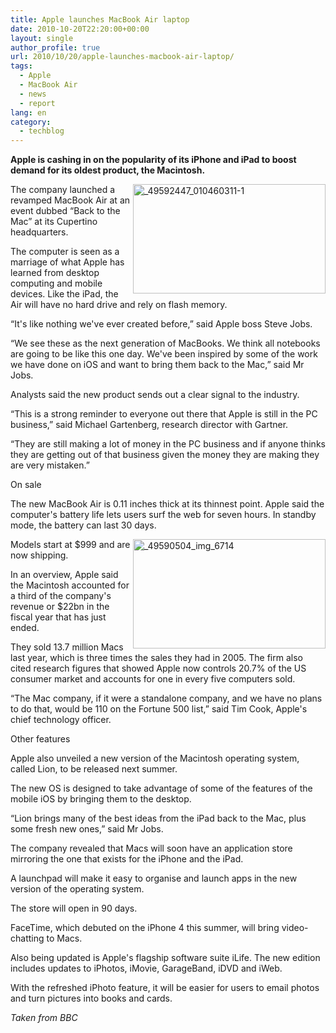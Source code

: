 ```yaml
---
title: Apple launches MacBook Air laptop
date: 2010-10-20T22:20:00+00:00
layout: single
author_profile: true
url: 2010/10/20/apple-launches-macbook-air-laptop/
tags:
  - Apple
  - MacBook Air
  - news
  - report
lang: en
category: 
  - techblog
---
```

**Apple is cashing in on the popularity of its iPhone and iPad to boost demand for its oldest product, the Macintosh.**

[<img title="_49592447_010460311-1" border="0" alt="_49592447_010460311-1" align="right" src="http://lh5.ggpht.com/_vaUVXcmC3OI/TL9jzt_f76I/AAAAAAAACyw/vMhhGVR36no/_49592447_010460311-1_thumb%5B3%5D.jpg?imgmax=800" width="308" height="175" />](http://lh4.ggpht.com/_vaUVXcmC3OI/TL9jtcvH_bI/AAAAAAAACys/KuLcYl8VWbY/s1600-h/_49592447_010460311-1%5B7%5D.jpg)The company launched a revamped MacBook Air at an event dubbed “Back to the Mac” at its Cupertino headquarters.

The computer is seen as a marriage of what Apple has learned from desktop computing and mobile devices. Like the iPad, the Air will have no hard drive and rely on flash memory.

“It's like nothing we've ever created before,” said Apple boss Steve Jobs.

“We see these as the next generation of MacBooks. We think all notebooks are going to be like this one day. We've been inspired by some of the work we have done on iOS and want to bring them back to the Mac,” said Mr Jobs.

Analysts said the new product sends out a clear signal to the industry.

“This is a strong reminder to everyone out there that Apple is still in the PC business,” said Michael Gartenberg, research director with Gartner.

“They are still making a lot of money in the PC business and if anyone thinks they are getting out of that business given the money they are making they are very mistaken.”

On sale

The new MacBook Air is 0.11 inches thick at its thinnest point. Apple said the computer's battery life lets users surf the web for seven hours. In standby mode, the battery can last 30 days.

[<img title="_49590504_img_6714" border="0" alt="_49590504_img_6714" align="right" src="http://lh4.ggpht.com/_vaUVXcmC3OI/TL9kBxL5v9I/AAAAAAAACy4/7U0xCfZ3rI0/_49590504_img_6714_thumb%5B3%5D.jpg?imgmax=800" width="308" height="175" />](http://lh6.ggpht.com/_vaUVXcmC3OI/TL9j56tD5mI/AAAAAAAACy0/xlo_YkeC5uI/s1600-h/_49590504_img_6714%5B5%5D.jpg)Models start at $999 and are now shipping.

In an overview, Apple said the Macintosh accounted for a third of the company's revenue or $22bn in the fiscal year that has just ended.

They sold 13.7 million Macs last year, which is three times the sales they had in 2005. The firm also cited research figures that showed Apple now controls 20.7% of the US consumer market and accounts for one in every five computers sold.

“The Mac company, if it were a standalone company, and we have no plans to do that, would be 110 on the Fortune 500 list,” said Tim Cook, Apple's chief technology officer.

Other features

Apple also unveiled a new version of the Macintosh operating system, called Lion, to be released next summer.

The new OS is designed to take advantage of some of the features of the mobile iOS by bringing them to the desktop.

“Lion brings many of the best ideas from the iPad back to the Mac, plus some fresh new ones,” said Mr Jobs.

The company revealed that Macs will soon have an application store mirroring the one that exists for the iPhone and the iPad.

A launchpad will make it easy to organise and launch apps in the new version of the operating system.

The store will open in 90 days.

FaceTime, which debuted on the iPhone 4 this summer, will bring video-chatting to Macs.

Also being updated is Apple's flagship software suite iLife. The new edition includes updates to iPhotos, iMovie, GarageBand, iDVD and iWeb.

With the refreshed iPhoto feature, it will be easier for users to email photos and turn pictures into books and cards.

_Taken from BBC_